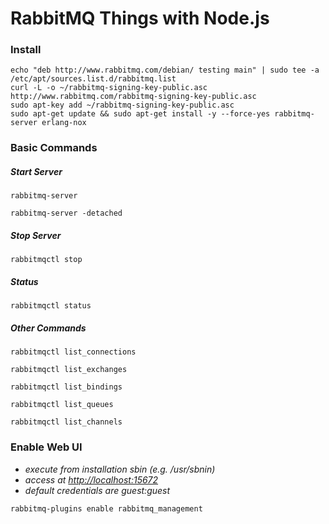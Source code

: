 # RabbitMQ Things with Node.js

### Install
```
echo "deb http://www.rabbitmq.com/debian/ testing main" | sudo tee -a /etc/apt/sources.list.d/rabbitmq.list
curl -L -o ~/rabbitmq-signing-key-public.asc http://www.rabbitmq.com/rabbitmq-signing-key-public.asc
sudo apt-key add ~/rabbitmq-signing-key-public.asc
sudo apt-get update && sudo apt-get install -y --force-yes rabbitmq-server erlang-nox
```

### Basic Commands

##### Start Server

`rabbitmq-server`

`rabbitmq-server -detached`

##### Stop Server

`rabbitmqctl stop`

##### Status

`rabbitmqctl status`

##### Other Commands

`rabbitmqctl list_connections`

`rabbitmqctl list_exchanges`

`rabbitmqctl list_bindings`

`rabbitmqctl list_queues`

`rabbitmqctl list_channels`

### Enable Web UI

- *execute from installation sbin (e.g. /usr/sbnin)*
- *access at [http://localhost:15672](http://localhost:15672)*
- *default credentials are guest:guest*

`rabbitmq-plugins enable rabbitmq_management`


